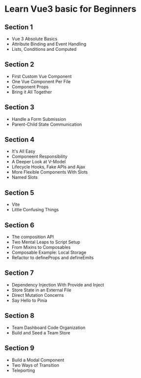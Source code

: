 # Learn Vue3 basic for Beginners

## Section 1

- Vue 3 Absolute Basics
- Attribute Binding and Event Handling
- Lists, Conditions and Computed

## Section 2

- First Custom Vue Component
- One Vue Component Per File
- Component Props
- Bring it All Together

## Section 3

- Handle a Form Submission
- Parent-Child State Communication

## Section 4

- It's All Easy
- Componeent Responsibility
- A Deeper Look at V-Model
- Lifecycle Hooks, Fake APIs and Ajax
- More Flexible Components With Slots
- Named Slots

## Section 5

- Vite
- Little Confusing Things

## Section 6

- The composition API
- Two Mental Leaps to Script Setup
- From Mixins to Composables
- Composable Example: Local Storage
- Refactor to defineProps and defineEmits 

## Section 7

- Dependency Injection With Provide and Inject
- Store State in an External File
- Direct Mutation Concerns
- Say Hello to Pinia

## Section 8

- Team Dashboard Code Organization
- Build and Seed a Team Store

## Section 9

- Build a Modal Component
- Two Ways of Transition
- Teleporting